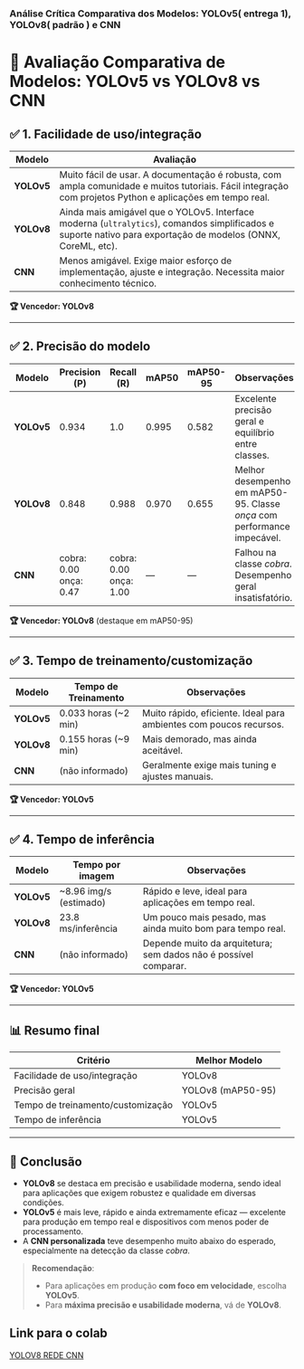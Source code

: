 ### Análise Crítica Comparativa dos Modelos: YOLOv5( entrega 1), YOLOv8( padrão ) e CNN
# 🧪 Avaliação Comparativa de Modelos: YOLOv5 vs YOLOv8 vs CNN

## ✅ 1. Facilidade de uso/integração

| Modelo     | Avaliação |
|------------|-----------|
| **YOLOv5** | Muito fácil de usar. A documentação é robusta, com ampla comunidade e muitos tutoriais. Fácil integração com projetos Python e aplicações em tempo real. |
| **YOLOv8** | Ainda mais amigável que o YOLOv5. Interface moderna (`ultralytics`), comandos simplificados e suporte nativo para exportação de modelos (ONNX, CoreML, etc). |
| **CNN**    | Menos amigável. Exige maior esforço de implementação, ajuste e integração. Necessita maior conhecimento técnico. |

**🏆 Vencedor: YOLOv8**

---

## ✅ 2. Precisão do modelo

| Modelo     | Precision (P) | Recall (R) | mAP50 | mAP50-95 | Observações |
|------------|---------------|------------|-------|----------|-------------|
| **YOLOv5** | 0.934         | 1.0        | 0.995 | 0.582    | Excelente precisão geral e equilíbrio entre classes. |
| **YOLOv8** | 0.848         | 0.988      | 0.970 | 0.655    | Melhor desempenho em mAP50-95. Classe *onça* com performance impecável. |
| **CNN**    | cobra: 0.00<br>onça: 0.47 | cobra: 0.00<br>onça: 1.00 | — | — | Falhou na classe *cobra*. Desempenho geral insatisfatório. |

**🏆 Vencedor: YOLOv8** (destaque em mAP50-95)

---

## ✅ 3. Tempo de treinamento/customização

| Modelo     | Tempo de Treinamento | Observações |
|------------|----------------------|-------------|
| **YOLOv5** | 0.033 horas (~2 min) | Muito rápido, eficiente. Ideal para ambientes com poucos recursos. |
| **YOLOv8** | 0.155 horas (~9 min) | Mais demorado, mas ainda aceitável. |
| **CNN**    | (não informado) | Geralmente exige mais tuning e ajustes manuais. |

**🏆 Vencedor: YOLOv5**

---

## ✅ 4. Tempo de inferência

| Modelo     | Tempo por imagem | Observações |
|------------|------------------|-------------|
| **YOLOv5** | ~8.96 img/s (estimado) | Rápido e leve, ideal para aplicações em tempo real. |
| **YOLOv8** | 23.8 ms/inferência | Um pouco mais pesado, mas ainda muito bom para tempo real. |
| **CNN**    | (não informado) | Depende muito da arquitetura; sem dados não é possível comparar. |

**🏆 Vencedor: YOLOv5**

---

## 📊 Resumo final

| Critério                         | Melhor Modelo |
|----------------------------------|---------------|
| Facilidade de uso/integração     | YOLOv8        |
| Precisão geral                   | YOLOv8 (mAP50-95) |
| Tempo de treinamento/customização | YOLOv5        |
| Tempo de inferência              | YOLOv5        |

---

## 🧠 Conclusão

- **YOLOv8** se destaca em precisão e usabilidade moderna, sendo ideal para aplicações que exigem robustez e qualidade em diversas condições.
- **YOLOv5** é mais leve, rápido e ainda extremamente eficaz — excelente para produção em tempo real e dispositivos com menos poder de processamento.
- A **CNN personalizada** teve desempenho muito abaixo do esperado, especialmente na detecção da classe *cobra*.

> **Recomendação**:  
> - Para aplicações em produção **com foco em velocidade**, escolha **YOLOv5**.  
> - Para **máxima precisão e usabilidade moderna**, vá de **YOLOv8**.

## Link para o colab
[ YOLOV8 ](https://colab.research.google.com/drive/1e1iQx1GwI-EyIEw8rxAd89LeBQhvOQ2M?usp=sharing)
[ REDE CNN ](https://colab.research.google.com/drive/1nnEa6P7ollxjedinAl2nxEYyOxYaXziK?usp=sharing)
